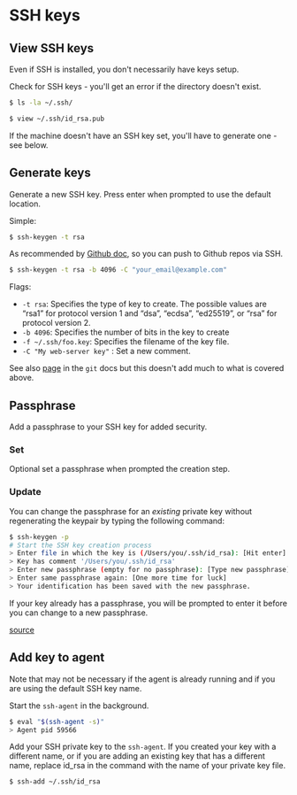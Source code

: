 # SSH keys


## View SSH keys

Even if SSH is installed, you don't necessarily have keys setup.

Check for SSH keys - you'll get an error if the directory doesn't exist.

```sh
$ ls -la ~/.ssh/
```

```sh
$ view ~/.ssh/id_rsa.pub
```

If the machine doesn't have an SSH key set, you'll have to generate one - see below.


## Generate keys

Generate a new SSH key. Press enter when prompted to use the default location.

Simple:

```sh
$ ssh-keygen -t rsa
```

As recommended by [Github doc](https://help.github.com/en/github/authenticating-to-github/generating-a-new-ssh-key-and-adding-it-to-the-ssh-agent), so you can push to Github repos via SSH.


```sh
$ ssh-keygen -t rsa -b 4096 -C "your_email@example.com"
```

Flags:

- `-t rsa`: Specifies the type of key to create. The possible values are “rsa1” for protocol version 1 and “dsa”, “ecdsa”, “ed25519”, or “rsa” for protocol version 2.
- `-b 4096`: Specifies the number of bits in the key to create
- `-f ~/.ssh/foo.key`: Specifies the filename of the key file.
- `-C "My web-server key"` : Set a new comment.

See also [page](https://git-scm.com/book/en/v2/Git-on-the-Server-Generating-Your-SSH-Public-Key) in the `git` docs but this doesn't add much to what is covered above.


## Passphrase

Add a passphrase to your SSH key for added security.

### Set

Optional set a passphrase when prompted the creation step.

### Update

You can change the passphrase for an _existing_ private key without regenerating the keypair by typing the following command:

```sh
$ ssh-keygen -p
# Start the SSH key creation process
> Enter file in which the key is (/Users/you/.ssh/id_rsa): [Hit enter]
> Key has comment '/Users/you/.ssh/id_rsa'
> Enter new passphrase (empty for no passphrase): [Type new passphrase]
> Enter same passphrase again: [One more time for luck]
> Your identification has been saved with the new passphrase.
```

If your key already has a passphrase, you will be prompted to enter it before you can change to a new passphrase.

[source](https://help.github.com/en/github/authenticating-to-github/working-with-ssh-key-passphrases)


## Add key to agent

Note that may not be necessary if the agent is already running and if you are using the default SSH key name.

Start the `ssh-agent` in the background.

```sh
$ eval "$(ssh-agent -s)"
> Agent pid 59566
```

Add your SSH private key to the `ssh-agent`. If you created your key with a different name, or if you are adding an existing key that has a different name, replace id_rsa in the command with the name of your private key file.

```sh
$ ssh-add ~/.ssh/id_rsa
```
